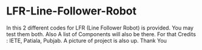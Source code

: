 # LFR-Line-Follower-Robot
In this 2 different codes for LFR (Line Follower Robot) is provided. You may test them both. Also A list of Components will also be there. For that Credits : IETE, Patiala, Pubjab. A picture of project is also up.
Thank You
